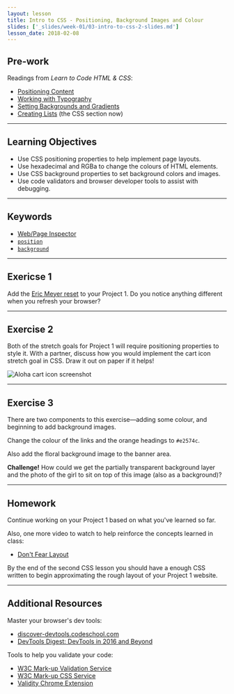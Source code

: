 ```yaml
---
layout: lesson
title: Intro to CSS - Positioning, Background Images and Colour
slides: ['_slides/week-01/03-intro-to-css-2-slides.md']
lesson_date: 2018-02-08
---
```


## Pre-work

Readings from _Learn to Code HTML & CSS_:

* [Positioning Content](http://learn.shayhowe.com/html-css/positioning-content/)
* [Working with Typography](http://learn.shayhowe.com/html-css/working-with-typography/)
* [Setting Backgrounds and Gradients](http://learn.shayhowe.com/html-css/setting-backgrounds-and-gradients/)
* [Creating Lists](http://learn.shayhowe.com/html-css/creating-lists/) (the CSS section now)

---

## Learning Objectives

* Use CSS positioning properties to help implement page layouts.
* Use hexadecimal and RGBa to change the colours of HTML elements.
* Use CSS background properties to set background colors and images.
* Use code validators and browser developer tools to assist with debugging.

---

## Keywords

* [Web/Page Inspector](https://developer.mozilla.org/en-US/docs/Tools/Page_Inspector)
* [`position`](https://developer.mozilla.org/en/docs/Web/CSS/position)
* [`background`](https://developer.mozilla.org/en-US/docs/Web/CSS/background)

---

## Exericse 1

Add the [Eric Meyer reset](http://meyerweb.com/eric/tools/css/reset/) to your Project 1. Do you notice anything different when you refresh your browser?

---

## Exercise 2

Both of the stretch goals for Project 1 will require positioning properties to style it. With a partner, discuss how you would implement the cart icon stretch goal in CSS. Draw it out on paper if it helps!

<p>
  <img src="/public/img/slide-assets/css-cart-positioning.jpg" alt="Aloha cart icon screenshot" style="margin: 0 auto" />
</p>

---

## Exercise 3

There are two components to this exercise&mdash;adding some colour, and beginning to add background images.

Change the colour of the links and the orange headings to `#e2574c`.

Also add the floral background image to the banner area.

**Challenge!** How could we get the partially transparent background layer and the photo of the girl to sit on top of this image (also as a background)?

---

## Homework

Continue working on your Project 1 based on what you've learned so far.

Also, one more video to watch to help reinforce the concepts learned in class:

* [Don't Fear Layout](http://www.dontfeartheinternet.com/08-layout/)

By the end of the second CSS lesson you should have a enough CSS written to begin approximating the rough layout of your Project 1 website.

---

## Additional Resources

Master your browser's dev tools:

* [discover-devtools.codeschool.com](http://discover-devtools.codeschool.com/)
* [DevTools Digest: DevTools in 2016 and Beyond](https://developers.google.com/web/updates/2016/06/devtools-digest)

Tools to help you validate your code:

* [W3C Mark-up Validation Service](https://validator.w3.org/)
* [W3C Mark-up CSS Service](https://jigsaw.w3.org/css-validator/)
* [Validity Chrome Extension](https://chrome.google.com/webstore/detail/validity/bbicmjjbohdfglopkidebfccilipgeif)
